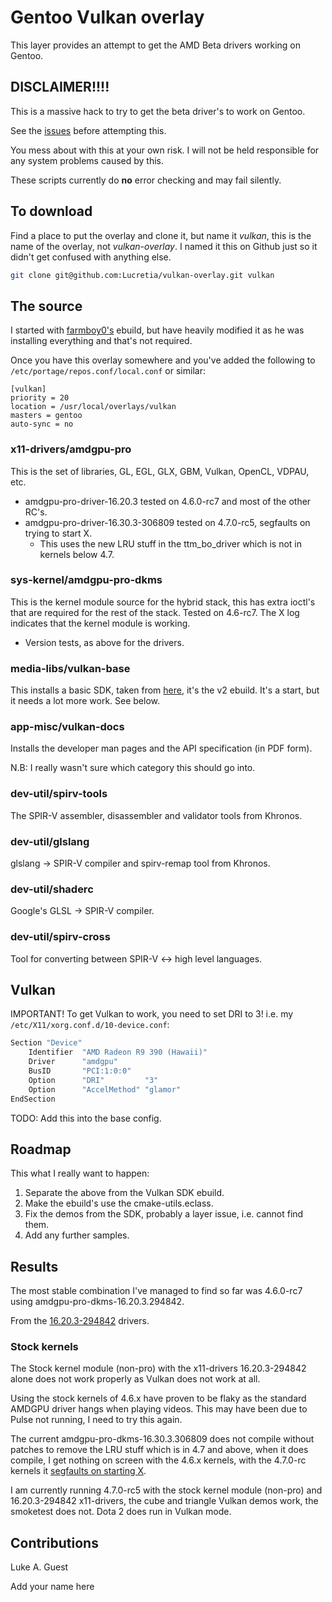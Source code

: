 # Gentoo Vulkan overlay

This layer provides an attempt to get the AMD Beta drivers working on Gentoo.

## DISCLAIMER!!!!

This is a massive hack to try to get the beta driver's to work on Gentoo.

See the [issues](https://github.com/Lucretia/vulkan-overlay/issues) before attempting this.

You mess about with this at your own risk. I will not be held responsible for any system problems caused by this.

These scripts currently do **no** error checking and may fail silently.

## To download

Find a place to put the overlay and clone it, but name it *vulkan*, this is the name of the overlay, not *vulkan-overlay*. I
named it this on Github just so it didn't get confused with anything else.

```bash
git clone git@github.com:Lucretia/vulkan-overlay.git vulkan
```

## The source

I started with [farmboy0's](https://github.com/farmboy0/portage-overlay/blob/master/x11-drivers/ati-drivers/ati-drivers-16.15.2.277429.ebuild)
ebuild, but have heavily modified it as he was installing everything and that's not required.

Once you have this overlay somewhere and you've added the following to ```/etc/portage/repos.conf/local.conf``` or similar:

```
[vulkan]
priority = 20
location = /usr/local/overlays/vulkan
masters = gentoo
auto-sync = no
```

### x11-drivers/amdgpu-pro

This is the set of libraries, GL, EGL, GLX, GBM, Vulkan, OpenCL, VDPAU, etc.

* amdgpu-pro-driver-16.20.3 tested on 4.6.0-rc7 and most of the other RC's.
* amdgpu-pro-driver-16.30.3-306809 tested on 4.7.0-rc5, segfaults on trying to start X.
  - This uses the new LRU stuff in the ttm_bo_driver which is not in kernels below 4.7.

### sys-kernel/amdgpu-pro-dkms

This is the kernel module source for the hybrid stack, this has extra ioctl's that are required for the rest of the
stack. Tested on 4.6-rc7. The X log indicates that the kernel module is working.

* Version tests, as above for the drivers.

### media-libs/vulkan-base

This installs a basic SDK, taken from [here](https://bugs.gentoo.org/show_bug.cgi?id=574886), it's the v2 ebuild. It's
a start, but it needs a lot more work. See below.

### app-misc/vulkan-docs

Installs the developer man pages and the API specification (in PDF form).

N.B: I really wasn't sure which category this should go into.

### dev-util/spirv-tools

The SPIR-V assembler, disassembler and validator tools from Khronos.

### dev-util/glslang

glslang -> SPIR-V compiler and spirv-remap tool from Khronos.

### dev-util/shaderc

Google's GLSL -> SPIR-V compiler.

### dev-util/spirv-cross

Tool for converting between SPIR-V <-> high level languages.

## Vulkan

IMPORTANT! To get Vulkan to work, you need to set DRI to 3! i.e. my ```/etc/X11/xorg.conf.d/10-device.conf```:

```bash
Section "Device"
	Identifier  "AMD Radeon R9 390 (Hawaii)"
	Driver      "amdgpu"
	BusID       "PCI:1:0:0"
	Option      "DRI"         "3"
	Option      "AccelMethod" "glamor"
EndSection
```

TODO: Add this into the base config.

## Roadmap

This what I really want to happen:

1. Separate the above from the Vulkan SDK ebuild.
2. Make the ebuild's use the cmake-utils.eclass.
3. Fix the demos from the SDK, probably a layer issue, i.e. cannot find them.
4. Add any further samples.

## Results

The most stable combination I've managed to find so far was 4.6.0-rc7 using amdgpu-pro-dkms-16.20.3.294842.

From the [16.20.3-294842](docs/results_16.20.3-294842.md) drivers.

### Stock kernels

The Stock kernel module (non-pro) with the x11-drivers 16.20.3-294842 alone does not work properly as Vulkan does not
work at all.

Using the stock kernels of 4.6.x have proven to be flaky as the standard AMDGPU driver hangs when playing videos. This
may have been due to Pulse not running, I need to try this again.

The current amdgpu-pro-dkms-16.30.3.306809 does not compile without patches to remove the LRU stuff which is in 4.7 and
above, when it does compile, I get nothing on screen with the 4.6.x kernels, with the 4.7.0-rc kernels it
[segfaults on starting X](docs/4.7.0-rc5_dkms_16.30.3-306809_crash.png).

I am currently running 4.7.0-rc5 with the stock kernel module (non-pro) and 16.20.3-294842 x11-drivers, the cube and
triangle Vulkan demos work, the smoketest does not. Dota 2 does run in Vulkan mode.

## Contributions

Luke A. Guest

Add your name here
